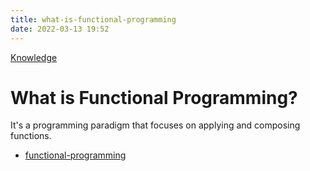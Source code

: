 ```yaml
---
title: what-is-functional-programming
date: 2022-03-13 19:52
---
```


[Knowledge](Knowledge.md)

# What is Functional Programming?

It's a programming paradigm that focuses on applying and composing functions.

-   [functional-programming](functional-programming.md)
